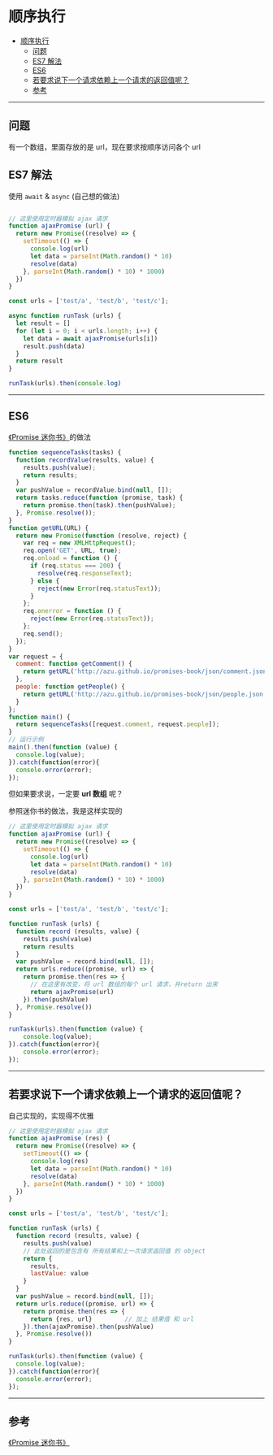 # 顺序执行

- [顺序执行](#%E9%A1%BA%E5%BA%8F%E6%89%A7%E8%A1%8C)
  - [问题](#%E9%97%AE%E9%A2%98)
  - [ES7 解法](#es7-%E8%A7%A3%E6%B3%95)
  - [ES6](#es6)
  - [若要求说下一个请求依赖上一个请求的返回值呢？](#%E8%8B%A5%E8%A6%81%E6%B1%82%E8%AF%B4%E4%B8%8B%E4%B8%80%E4%B8%AA%E8%AF%B7%E6%B1%82%E4%BE%9D%E8%B5%96%E4%B8%8A%E4%B8%80%E4%B8%AA%E8%AF%B7%E6%B1%82%E7%9A%84%E8%BF%94%E5%9B%9E%E5%80%BC%E5%91%A2%EF%BC%9F)
  - [参考](#%E5%8F%82%E8%80%83)

---
## 问题

  有一个数组，里面存放的是 url，现在要求按顺序访问各个 url

## ES7 解法

  使用 `await` & `async` (自己想的做法)

  ``` javascript

  // 这里使用定时器模拟 ajax 请求
  function ajaxPromise (url) {
    return new Promise((resolve) => {
      setTimeout(() => {
        console.log(url)
        let data = parseInt(Math.random() * 10)
        resolve(data)
      }, parseInt(Math.random() * 10) * 1000)
    })
  }

  const urls = ['test/a', 'test/b', 'test/c'];

  async function runTask (urls) {
    let result = []
    for (let i = 0; i < urls.length; i++) {
      let data = await ajaxPromise(urls[i])
      result.push(data)
    }
    return result
  }

  runTask(urls).then(console.log)
  
  ```
---
## ES6

  
  [《Promise 迷你书》](https://www.kancloud.cn/kancloud/promises-book/44249)的做法
  ``` javascript
  function sequenceTasks(tasks) {
    function recordValue(results, value) {
      results.push(value);
      return results;
    }
    var pushValue = recordValue.bind(null, []);
    return tasks.reduce(function (promise, task) {
      return promise.then(task).then(pushValue);
    }, Promise.resolve());
  }
  function getURL(URL) {
    return new Promise(function (resolve, reject) {
      var req = new XMLHttpRequest();
      req.open('GET', URL, true);
      req.onload = function () {
        if (req.status === 200) {
          resolve(req.responseText);
        } else {
          reject(new Error(req.statusText));
        }
      };
      req.onerror = function () {
        reject(new Error(req.statusText));
      };
      req.send();
    });
  }
  var request = {
    comment: function getComment() {
      return getURL('http://azu.github.io/promises-book/json/comment.json').then(JSON.parse);
    },
    people: function getPeople() {
      return getURL('http://azu.github.io/promises-book/json/people.json').then(JSON.parse);
    }
  };
  function main() {
    return sequenceTasks([request.comment, request.people]);
  }
  // 运行示例
  main().then(function (value) {
    console.log(value);
  }).catch(function(error){
    console.error(error);
  });
  ```
  但如果要求说，一定要 **url 数组** 呢？

  参照迷你书的做法，我是这样实现的
  
  ``` javascript
  // 这里使用定时器模拟 ajax 请求
  function ajaxPromise (url) {
    return new Promise((resolve) => {
      setTimeout(() => {
        console.log(url)
        let data = parseInt(Math.random() * 10)
        resolve(data)
      }, parseInt(Math.random() * 10) * 1000)
    })
  }

  const urls = ['test/a', 'test/b', 'test/c'];

  function runTask (urls) {
    function record (results, value) {
      results.push(value)
      return results
    }
    var pushValue = record.bind(null, []);
    return urls.reduce((promise, url) => {
      return promise.then(res => {
        // 在这里有改变，将 url 数组的每个 url 请求，并return 出来
        return ajaxPromise(url)
      }).then(pushValue)
    }, Promise.resolve())
  }

  runTask(urls).then(function (value) {
      console.log(value);
  }).catch(function(error){
      console.error(error);
  });
  ```
  
---
## 若要求说下一个请求依赖上一个请求的返回值呢？

  自己实现的，实现得不优雅

  ``` javascript
  // 这里使用定时器模拟 ajax 请求
  function ajaxPromise (res) {
    return new Promise((resolve) => {
      setTimeout(() => {
        console.log(res)
        let data = parseInt(Math.random() * 10)
        resolve(data)
      }, parseInt(Math.random() * 10) * 1000)
    })
  }

  const urls = ['test/a', 'test/b', 'test/c'];

  function runTask (urls) {
    function record (results, value) {
      results.push(value)
      // 此处返回的是包含有 所有结果和上一次请求返回值 的 object
      return {
        results,
        lastValue: value
      }
    }
    var pushValue = record.bind(null, []);
    return urls.reduce((promise, url) => {
      return promise.then(res => {
        return {res, url}         // 加上 结果值 和 url
      }).then(ajaxPromise).then(pushValue)
    }, Promise.resolve())
  }

  runTask(urls).then(function (value) {
    console.log(value);
  }).catch(function(error){
    console.error(error);
  });
  ```

--- 

## 参考

[《Promise 迷你书》](https://www.kancloud.cn/kancloud/promises-book/44249)